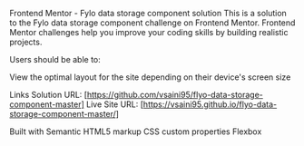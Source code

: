 Frontend Mentor - Fylo data storage component solution
This is a solution to the Fylo data storage component challenge on Frontend Mentor. Frontend Mentor challenges help you improve your coding skills by building realistic projects.

Users should be able to:

View the optimal layout for the site depending on their device's screen size


Links
Solution URL: [https://github.com/vsaini95/flyo-data-storage-component-master]
Live Site URL: [https://vsaini95.github.io/flyo-data-storage-component-master/]

Built with
Semantic HTML5 markup
CSS custom properties
Flexbox
